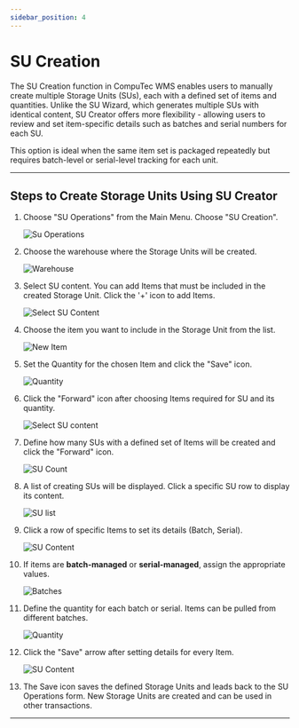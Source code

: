 ```yaml
---
sidebar_position: 4
---
```


# SU Creation

The SU Creation function in CompuTec WMS enables users to manually create multiple Storage Units (SUs), each with a defined set of items and quantities. Unlike the SU Wizard, which generates multiple SUs with identical content, SU Creator offers more flexibility - allowing users to review and set item-specific details such as batches and serial numbers for each SU.

This option is ideal when the same item set is packaged repeatedly but requires batch-level or serial-level tracking for each unit.

---

## Steps to Create Storage Units Using SU Creator

1. Choose "SU Operations" from the Main Menu. Choose "SU Creation".

    ![Su Operations](./media/su-creation.jpg)

2. Choose the warehouse where the Storage Units will be created.

    ![Warehouse](./media/su-warehouse.jpg)

3. Select SU content. You can add Items that must be included in the created Storage Unit. Click the '+' icon to add Items.

    ![Select SU Content](./media/su-content-select.jpg)

4. Choose the item you want to include in the Storage Unit from the list.

    ![New Item](./media/su-new-item-1.jpg)

5. Set the Quantity for the chosen Item and click the "Save" icon.

    ![Quantity](./media/su-quantity-1.jpg)

6. Click the "Forward" icon after choosing Items required for SU and its quantity.

    ![Select SU content](./media/select-su-content-1.jpg)

7. Define how many SUs with a defined set of Items will be created and click the "Forward" icon.

    ![SU Count](./media/enter-quantity.jpg)

8. A list of creating SUs will be displayed. Click a specific SU row to display its content.

    ![SU list](./media/su-creation-list.jpg)

9. Click a row of specific Items to set its details (Batch, Serial).

    ![SU Content](./media/batch-serial.jpg)

10. If items are **batch-managed** or **serial-managed**, assign the appropriate values.

    ![Batches](./media/batches-su.jpg)

11. Define the quantity for each batch or serial. Items can be pulled from different batches.

    ![Quantity](./media/set-quantity.jpg)

12. Click the "Save" arrow after setting details for every Item.

    ![SU Content](./media/save-su-content.jpg)

13. The Save icon saves the defined Storage Units and leads back to the SU Operations form. New Storage Units are created and can be used in other transactions.

---
